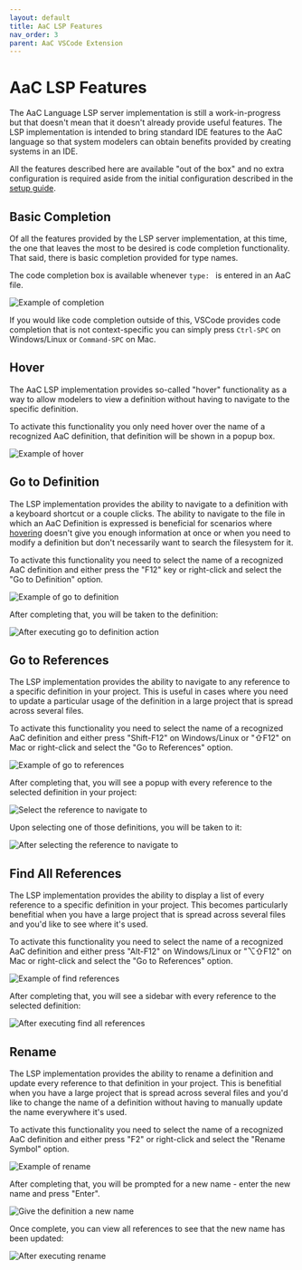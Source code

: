 ```yaml
---
layout: default
title: AaC LSP Features
nav_order: 3
parent: AaC VSCode Extension
---
```


# AaC LSP Features

The AaC Language LSP server implementation is still a work-in-progress but that
doesn't mean that it doesn't already provide useful features. The LSP
implementation is intended to bring standard IDE features to the AaC language so
that system modelers can obtain benefits provided by creating systems in an IDE.

All the features described here are available "out of the box" and no extra
configuration is required aside from the initial configuration described in the
[setup guide](docs/vscode_extension).

## Basic Completion

Of all the features provided by the LSP server implementation, at this time, the
one that leaves the most to be desired is code completion functionality. That
said, there is basic completion provided for type names.

The code completion box is available whenever `type: ` is entered in an AaC file.

![Example of completion](../../assets/images/vscode_extension/example-code-completion.png)

If you would like code completion outside of this, VSCode provides code
completion that is not context-specific you can simply press `Ctrl-SPC` on
Windows/Linux or `Command-SPC` on Mac.

## Hover

The AaC LSP implementation provides so-called "hover" functionality as a way to
allow modelers to view a definition without having to navigate to the specific
definition.

To activate this functionality you only need hover over the name of a recognized
AaC definition, that definition will be shown in a popup box.

![Example of hover](../../assets/images/vscode_extension/example-hover.png)

## Go to Definition

The LSP implementation provides the ability to navigate to a definition with a
keyboard shortcut or a couple clicks. The ability to navigate to the file in
which an AaC Definition is expressed is beneficial for scenarios where
[hovering](#hover) doesn't give you enough information at once or when you need
to modify a definition but don't necessarily want to search the filesystem for
it.

To activate this functionality you need to select the name of a recognized AaC
definition and either press the "F12" key or right-click and select the "Go to
Definition" option.

![Example of go to definition](../../assets/images/vscode_extension/example-go-to-definition.png)

After completing that, you will be taken to the definition:

![After executing go to definition action](../../assets/images/vscode_extension/example-go-to-definition-afterwards.png)

## Go to References

The LSP implementation provides the ability to navigate to any reference to a
specific definition in your project. This is useful in cases where you need to
update a particular usage of the definition in a large project that is spread
across several files.

To activate this functionality you need to select the name of a recognized AaC
definition and either press "Shift-F12" on Windows/Linux or "⇧F12" on Mac or
right-click and select the "Go to References" option.

![Example of go to references](../../assets/images/vscode_extension/example-go-to-references.png)

After completing that, you will see a popup with every reference to the selected
definition in your project:


![Select the reference to navigate to](../../assets/images/vscode_extension/example-go-to-references-picker.png)

Upon selecting one of those definitions, you will be taken to it:

![After selecting the reference to navigate to](../../assets/images/vscode_extension/example-go-to-references-afterwards.png)

## Find All References

The LSP implementation provides the ability to display a list of every reference
to a specific definition in your project. This becomes particularly benefitial
when you have a large project that is spread across several files and you'd like
to see where it's used.

To activate this functionality you need to select the name of a recognized AaC
definition and either press "Alt-F12" on Windows/Linux or "⌥⇧F12" on Mac or
right-click and select the "Go to References" option.

![Example of find references](../../assets/images/vscode_extension/example-find-references.png)

After completing that, you will see a sidebar with every reference to the
selected definition:

![After executing find all references](../../assets/images/vscode_extension/example-find-references-afterwards.png)

## Rename

The LSP implementation provides the ability to rename a definition and update
every reference to that definition in your project. This is benefitial when you
have a large project that is spread across several files and you'd like to
change the name of a definition without having to manually update the name
everywhere it's used.

To activate this functionality you need to select the name of a recognized AaC
definition and either press "F2" or right-click and select the "Rename Symbol"
option.

![Example of rename](../../assets/images/vscode_extension/example-rename.png)

After completing that, you will be prompted for a new name - enter the new name
and press "Enter".

![Give the definition a new name](../../assets/images/vscode_extension/example-rename-new-name.png)

Once complete, you can view all references to see that the new name has been updated:

![After executing rename](../../assets/images/vscode_extension/example-rename-afterwards.png)
